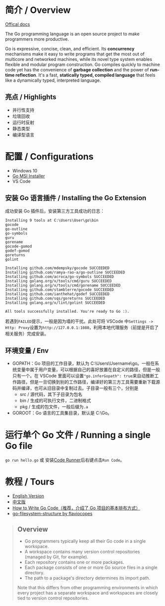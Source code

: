 # 简介 / Overview

[Offical docs](https://golang.org/doc/)

The Go programming language is an open source project to make programmers more productive.

Go is expressive, concise, clean, and efficient. Its **concurrency** mechanisms make it easy to write programs that get the most out of multicore and networked machines, while its novel type system enables flexible and modular program construction. Go compiles quickly to machine code yet has the convenience of **garbage collection** and the power of **run-time reflection**. It's a fast, **statically typed, compiled language** that feels like a dynamically typed, interpreted language.

## 亮点 / Highlights

- 并行性支持
- 垃圾回收
- 运行时反射
- 静态类型
- 编译型语言

# 配置 / Configurations

- Windows 10
- [Go MSI Installer](https://golang.org/dl/)
- VS Code

## 安装 Go 语言插件 / Installing the Go Extension

成功安装 Go 插件后，安装第三方工具成功的日志：

```
Installing 9 tools at C:\Users\User\go\bin
gocode
go-outline
go-symbols
guru
gorename
gocode-gomod
godef-gomod
goreturns
golint

Installing github.com/mdempsky/gocode SUCCEEDED
Installing github.com/ramya-rao-a/go-outline SUCCEEDED
Installing github.com/acroca/go-symbols SUCCEEDED
Installing golang.org/x/tools/cmd/guru SUCCEEDED
Installing golang.org/x/tools/cmd/gorename SUCCEEDED
Installing github.com/stamblerre/gocode SUCCEEDED
Installing github.com/ianthehat/godef SUCCEEDED
Installing github.com/sqs/goreturns SUCCEEDED
Installing golang.org/x/lint/golint SUCCEEDED

All tools successfully installed. You're ready to Go :).
```

若遇到`FAILED`提示，一般是因为墙的干扰。此处可将 VSCode 中`Settings -> Http: Proxy`设置为`http://127.0.0.1:1080`，利用本地代理服务（前提是开启了相关服务）完成安装。

## 环境变量 / Env

- GOPATH：Go 项目的工作目录，默认为 C:\Users\Username\go。一般在系统变量中属于用户变量，可以根据自己的喜好放置在自定义的路径，但是一般只有一个。在 VSCode 里面可以设置`"go.inferGopath": true`来自动推断工作路径，但是一旦切换到别的工作路径，编译好的第三方工具需要重新下载源码并编译，也可从旧目录中复制过去。子目录一般有三个，分别是
  - src / 源代码，其下子目录为包名
  - bin / 生成的可执行文件，二进制格式
  - pkg / 生成的包文件，一般后缀为`.a`
- GOROOT：Go 语言的工具集目录，默认是 C:\Go。

# 运行单个 Go 文件 / Running a single Go file

`go run hello.go` 或 安装[Code Runner](https://marketplace.visualstudio.com/items?itemName=formulahendry.code-runner)后右键点击`Run Code`。

# 教程 / Tours

- [English Version](https://tour.golang.org/welcome/1)
- [中文版](https://tour.go-zh.org/welcome/1)
- [How to Write Go Code（推荐，介绍了 Go 项目的基本排布方式）](https://golang.org/doc/code.html)
- [go-filesystem-structure by flaviocopes](https://flaviocopes.com/go-filesystem-structure/)

> ## Overview
>
> - Go programmers typically keep all their Go code in a single workspace.
> - A workspace contains many version control repositories (managed by Git, for example).
> - Each repository contains one or more packages.
> - Each package consists of one or more Go source files in a single directory.
> - The path to a package's directory determines its import path.
>
> Note that this differs from other programming environments in which every project has a separate workspace and workspaces are closely tied to version control repositories.
